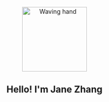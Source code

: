 <p align="center">
  <img src="https://media.giphy.com/media/hvRJCLFzcasrR4ia7z/giphy.gif" width="150" alt="Waving hand" />
</p>

<h2 align="center">Hello! I'm Jane Zhang</h2>
